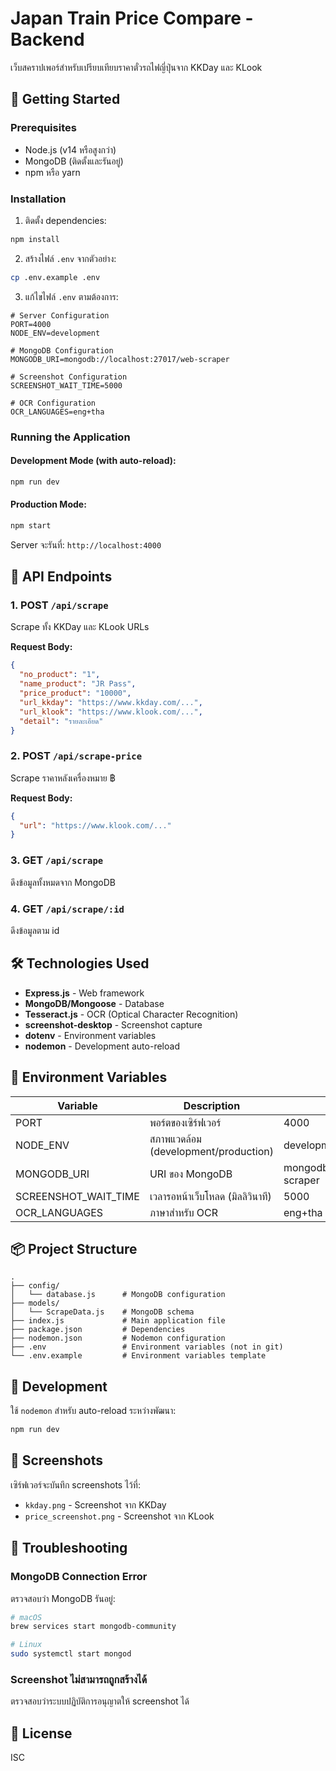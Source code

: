 # Japan Train Price Compare - Backend

เว็บสคราปเพอร์สำหรับเปรียบเทียบราคาตั๋วรถไฟญี่ปุ่นจาก KKDay และ KLook

## 🚀 Getting Started

### Prerequisites

- Node.js (v14 หรือสูงกว่า)
- MongoDB (ติดตั้งและรันอยู่)
- npm หรือ yarn

### Installation

1. ติดตั้ง dependencies:
```bash
npm install
```

2. สร้างไฟล์ `.env` จากตัวอย่าง:
```bash
cp .env.example .env
```

3. แก้ไขไฟล์ `.env` ตามต้องการ:
```env
# Server Configuration
PORT=4000
NODE_ENV=development

# MongoDB Configuration
MONGODB_URI=mongodb://localhost:27017/web-scraper

# Screenshot Configuration
SCREENSHOT_WAIT_TIME=5000

# OCR Configuration
OCR_LANGUAGES=eng+tha
```

### Running the Application

#### Development Mode (with auto-reload):
```bash
npm run dev
```

#### Production Mode:
```bash
npm start
```

Server จะรันที่: `http://localhost:4000`

## 📡 API Endpoints

### 1. POST `/api/scrape`
Scrape ทั้ง KKDay และ KLook URLs

**Request Body:**
```json
{
  "no_product": "1",
  "name_product": "JR Pass",
  "price_product": "10000",
  "url_kkday": "https://www.kkday.com/...",
  "url_klook": "https://www.klook.com/...",
  "detail": "รายละเอียด"
}
```

### 2. POST `/api/scrape-price`
Scrape ราคาหลังเครื่องหมาย ฿

**Request Body:**
```json
{
  "url": "https://www.klook.com/..."
}
```

### 3. GET `/api/scrape`
ดึงข้อมูลทั้งหมดจาก MongoDB

### 4. GET `/api/scrape/:id`
ดึงข้อมูลตาม id

## 🛠️ Technologies Used

- **Express.js** - Web framework
- **MongoDB/Mongoose** - Database
- **Tesseract.js** - OCR (Optical Character Recognition)
- **screenshot-desktop** - Screenshot capture
- **dotenv** - Environment variables
- **nodemon** - Development auto-reload

## 📝 Environment Variables

| Variable | Description | Default |
|----------|-------------|---------|
| PORT | พอร์ตของเซิร์ฟเวอร์ | 4000 |
| NODE_ENV | สภาพแวดล้อม (development/production) | development |
| MONGODB_URI | URI ของ MongoDB | mongodb://localhost:27017/web-scraper |
| SCREENSHOT_WAIT_TIME | เวลารอหน้าเว็บโหลด (มิลลิวินาที) | 5000 |
| OCR_LANGUAGES | ภาษาสำหรับ OCR | eng+tha |

## 📦 Project Structure

```
.
├── config/
│   └── database.js      # MongoDB configuration
├── models/
│   └── ScrapeData.js    # MongoDB schema
├── index.js             # Main application file
├── package.json         # Dependencies
├── nodemon.json         # Nodemon configuration
├── .env                 # Environment variables (not in git)
└── .env.example         # Environment variables template
```

## 🔧 Development

ใช้ `nodemon` สำหรับ auto-reload ระหว่างพัฒนา:

```bash
npm run dev
```

## 📸 Screenshots

เซิร์ฟเวอร์จะบันทึก screenshots ไว้ที่:
- `kkday.png` - Screenshot จาก KKDay
- `price_screenshot.png` - Screenshot จาก KLook

## 🐛 Troubleshooting

### MongoDB Connection Error
ตรวจสอบว่า MongoDB รันอยู่:
```bash
# macOS
brew services start mongodb-community

# Linux
sudo systemctl start mongod
```

### Screenshot ไม่สามารถถูกสร้างได้
ตรวจสอบว่าระบบปฏิบัติการอนุญาตให้ screenshot ได้

## 📄 License

ISC

